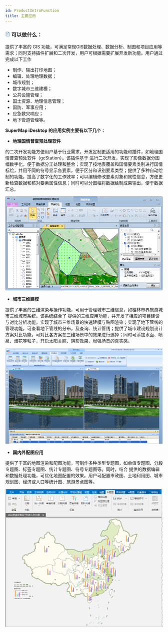 ```yaml
---
id: ProductIntroFunction
title: 主要应用
---
```

### ![](../img/read.gif) 可以做什么：

提供了丰富的 GIS 功能，可满足常规GIS数据处理、数据分析、制图和项目应用等需求；同时支持插件扩展和二次开发，用户可根据需要扩展开发新功能。用户通过
完成以下工作

  * 制作、输出打印地图；
  * 编辑、处理地理数据；
  * 城市规划；
  * 数字城市三维建模；
  * 公共设施管理；
  * 国土资源、地理信息管理；
  * 国防、军事应用；
  * 应急救灾响应；
  * 地下管道管理等。

**SuperMap iDesktop 的应用实例主要有以下几个：**

  * **地理国情普查预处理软件**

的二次开发功能方便用户基于行业需求，开发定制更适用的功能和插件，如地理国情普查预处软件（gcStation）。该插件基于
进行二次开发，实现了影像数据分图幅数字化，便于数据分工处理和整合；实现了按地表覆盖和国情要素类别进行国情标绘，并用不同的符号显示各要素，便于区分和识别要素类型；提供了多种自动绘制的功能，提高了数字化的工作效率；可以编辑修改要素对象和属性信息，方便更新检查数据和核对要素属性信息；同时可以分图幅将数据绘制成果输出，便于数据汇总。

![](../img/gcStation.png)  
 
  * **城市三维建模**

提供了丰富的三维渲染与操作功能，可用于管理城市三维信息，如桂林市界旅游城市三维城市系统。该系统结合了
提供的三维应用功能，并开发了相应的项目建设与对比分析功能，实现了城市三维场景的快速建模与贴图渲染；实现了地下管线的管理功能，可查看地下管线的分布，及查询、统计管线；提供了城市建设规划设计方案对比功能，可对比各方案在三维场景中的效果进行选择；同时可添加水面、喷泉、烟花等粒子，开启太阳关照、阴影效果，增强场景的真实感。

![](../img/SceneApplication.png)  
 
  * **国内外配图应用**

提供了丰富的地图渲染和配图功能，可制作多种类型专题图，如单值专题图、分段专题图、标签专题图、统计专题图、符号专题图等。同时，结合
提供的数据编辑和数据处理功能，可优化地图配置的效果。用户可配置市政图、土地利用图、城市规划图、经济或人口等统计图、旅游景点图等。

![](../img/Mapping.png)  


